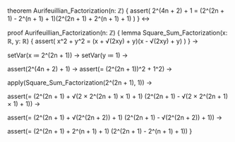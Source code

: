 theorem Aurifeuillian_Factorization(n: ℤ) {
  assert(
    2^(4n + 2) + 1 = (2^(2n + 1) - 2^(n + 1) + 1)(2^(2n + 1) + 2^(n + 1) + 1)
  )
} ↔

proof Aurifeuillian_Factorization(n: ℤ) {
  lemma Square_Sum_Factorization(x: ℝ, y: ℝ) {
    assert(
      x^2 + y^2 = (x + √(2xy) + y)(x - √(2xy) + y)
    )
  } →
  
  setVar(x ≔ 2^(2n + 1)) →
  setVar(y ≔ 1) →
  
  assert(2^(4n + 2) + 1) →
  assert(= (2^(2n + 1))^2 + 1^2) →
  
  apply(Square_Sum_Factorization(2^(2n + 1), 1)) →
  
  assert(= (2^(2n + 1) + √(2 × 2^(2n + 1) × 1) + 1)
          (2^(2n + 1) - √(2 × 2^(2n + 1) × 1) + 1)) →
          
  assert(= (2^(2n + 1) + √(2^(2n + 2)) + 1)
          (2^(2n + 1) - √(2^(2n + 2)) + 1)) →
          
  assert(= (2^(2n + 1) + 2^(n + 1) + 1)
          (2^(2n + 1) - 2^(n + 1) + 1))
}
